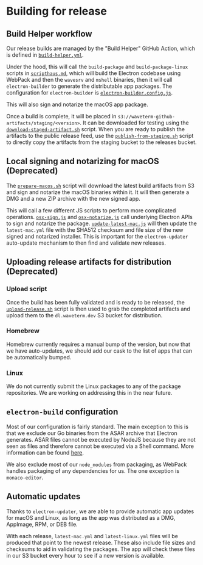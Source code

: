 # Building for release

## Build Helper workflow

Our release builds are managed by the "Build Helper" GitHub Action, which is defined
in [`build-helper.yml`](../.github/workflows/build-helper.yml).

Under the hood, this will call the `build-package` and `build-package-linux` scripts in
[`scripthaus.md`](../scripthaus.md), which will build the Electron codebase using
WebPack and then the `wavesrv` and `mshell` binaries, then it will call `electron-builder`
to generate the distributable app packages. The configuration for `electron-builder`
is [`electron-builder.config.js`](../electron-builder.config.js).

This will also sign and notarize the macOS app package.

Once a build is complete, it will be placed in `s3://waveterm-github-artifacts/staging/<version>`.
It can be downloaded for testing using the [`download-staged-artifact.sh`](./download-staged-artifact.sh)
script. When you are ready to publish the artifacts to the public release feed, use the
[`publish-from-staging.sh`](./publish-from-staging.sh) script to directly copy the artifacts from
the staging bucket to the releases bucket.

## Local signing and notarizing for macOS (Deprecated)

The [`prepare-macos.sh`](./deprecated/prepare-macos.sh) script will download the latest build
artifacts from S3 and sign and notarize the macOS binaries within it. It will then
generate a DMG and a new ZIP archive with the new signed app.

This will call a few different JS scripts to perform more complicated operations.
[`osx-sign.js`](./deprecated/osx-sign.js) and [`osx-notarize.js`](./deprecated/osx-notarize.js) call
underlying Electron APIs to sign and notarize the package.
[`update-latest-mac.js`](./deprecated/update-latest-mac.js) will then update the `latest-mac.yml`
file with the SHA512 checksum and file size of the new signed and notarized installer. This
is important for the `electron-updater` auto-update mechanism to then find and validate new releases.

## Uploading release artifacts for distribution (Deprecated)

### Upload script

Once the build has been fully validated and is ready to be released, the
[`upload-release.sh`](./deprecated/upload-release.sh) script is then used to grab the completed
artifacts and upload them to the `dl.waveterm.dev` S3 bucket for distribution.

### Homebrew

Homebrew currently requires a manual bump of the version, but now that we have auto-updates,
we should add our cask to the list of apps that can be automatically bumped.

### Linux

We do not currently submit the Linux packages to any of the package repositories. We
are working on addressing this in the near future.

## `electron-build` configuration

Most of our configuration is fairly standard. The main exception to this is that we exclude
our Go binaries from the ASAR archive that Electron generates. ASAR files cannot be executed
by NodeJS because they are not seen as files and therefore cannot be executed via a Shell
command. More information can be found
[here](https://www.electronjs.org/docs/latest/tutorial/asar-archives#executing-binaries-inside-asar-archive).

We also exclude most of our `node_modules` from packaging, as WebPack handles packaging
of any dependencies for us. The one exception is `monaco-editor`.

## Automatic updates

Thanks to `electron-updater`, we are able to provide automatic app updates for macOS and Linux,
as long as the app was distributed as a DMG, AppImage, RPM, or DEB file.

With each release, `latest-mac.yml` and `latest-linux.yml` files will be produced that point to the
newest release. These also include file sizes and checksums to aid in validating the packages. The app
will check these files in our S3 bucket every hour to see if a new version is available.
